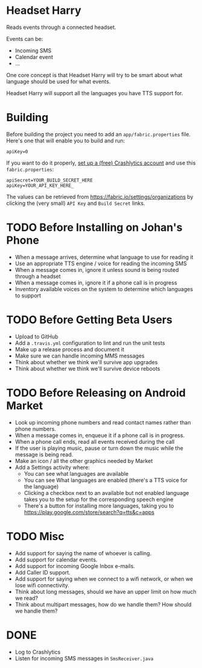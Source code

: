# Headset Harry
Reads events through a connected headset.

Events can be:
* Incoming SMS
* Calendar event
* ...

One core concept is that Headset Harry will try to be smart about what
language should be used for what events.

Headset Harry will support all the languages you have TTS support for.

# Building
Before building the project you need to add an `app/fabric.properties`
file. Here's one that will enable you to build and run:
```
apiKey=0
```

If you want to do it properly, [set up a (free) Crashlytics
account](http://try.crashlytics.com/) and use this `fabric.properties`:
```
apiSecret=YOUR_BUILD_SECRET_HERE
apiKey=YOUR_API_KEY_HERE_
```
The values can be retrieved from https://fabric.io/settings/organizations
by clicking the (very small) `API Key` and `Build Secret` links.

# TODO Before Installing on Johan's Phone
* When a message arrives, determine what language to use for reading it
* Use an appropriate TTS engine / voice for reading the incoming SMS
* When a message comes in, ignore it unless sound is being routed
through a headset
* When a message comes in, ignore it if a phone call is in progress
* Inventory available voices on the system to determine which languages
to support

# TODO Before Getting Beta Users
* Upload to GitHub
* Add a `.travis.yml` configuration to lint and run the unit tests
* Make up a release process and document it
* Make sure we can handle incoming MMS messages
* Think about whether we think we'll survive app upgrades
* Think about whether we think we'll survive device reboots

# TODO Before Releasing on Android Market
* Look up incoming phone numbers and read contact names rather than
phone numbers.
* When a message comes in, enqueue it if a phone call is in progress.
* When a phone call ends, read all events received during the call
* If the user is playing music, pause or turn down the music while the
message is being read.
* Make an icon / all the other graphics needed by Market
* Add a Settings activity where:
    * You can see what languages are available
    * You can see What languages are enabled (there's a TTS voice for the
    language)
    * Clicking a checkbox next to an available but not enabled language
    takes you to the setup for the corresponding speech engine
    * There's a button for installing more languages, taking you to
    https://play.google.com/store/search?q=tts&c=apps

# TODO Misc
* Add support for saying the name of whoever is calling.
* Add support for calendar events. 
* Add support for incoming Google Inbox e-mails.
* Add Caller ID support.
* Add support for saying when we connect to a wifi network, or when we
lose wifi connectivity.
* Think about long messages, should we have an upper limit on how much
we read?
* Think about multipart messages, how do we handle them? How should we
handle them?

# DONE
* Log to Crashlytics
* Listen for incoming SMS messages in `SmsReceiver.java`
